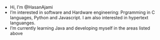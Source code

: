 - Hi, I’m @HasanAjami
- I’m interested in software and Hardware engineering: Prgramming in C languages, Python and Javascript. I am also interested in hypertext languanges.
- I’m currently learning Java and developing myself in the areas listed above

<!---
Hi,
I will be posting various code examples and solutions from different exercises.
If you have any questions or need help, you can always contact me via email: hasan.ajami2002@gmail.com
--->
